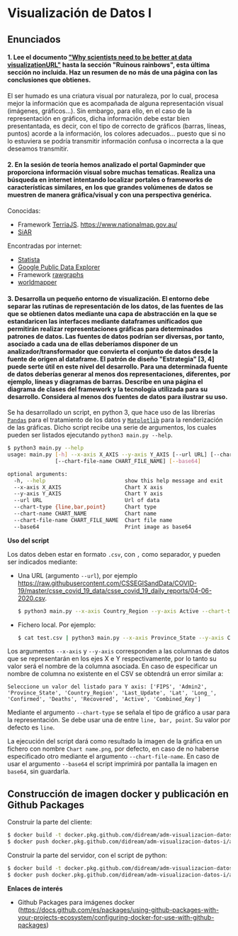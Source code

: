 # Visualización de Datos I

## Enunciados
#### 1. Lee el documento ["Why scientists need to be better at data visualizationURL"](https://www.knowablemagazine.org/article/mind/2019/science-data-visualization) hasta la sección "Ruinous rainbows", esta última sección no incluida. Haz un resumen de no más de una página con las conclusiones que obtienes.
El ser humado es una criatura visual por naturaleza, por lo cual, procesa mejor la información que es acompañada de alguna representación visual (imágenes, gráficos...). Sin embargo, para ello, en el caso de la representación en gráficos, dicha información debe estar bien presentantada, es decir, con el tipo de correcto de gráficos (barras, líneas, puntos) acorde a la información, los colores adecuados... puesto que si no lo estuviera se podría transmitir información confusa o incorrecta a la que deseamos transmitir.

#### 2. En la sesión de teoría hemos analizado el portal Gapminder que proporciona información visual sobre muchas tematicas. Realiza una búsqueda en internet intentando localizar portales o frameworks de características similares, en los que grandes volúmenes de datos se muestren de manera gráfica/visual y con una perspectiva genérica.
Conocidas:

* Framework [TerriaJS](https://terria.io/). https://www.nationalmap.gov.au/
* [SiAR](https://siar.arte-consultores.com/#/visualizador)

Encontradas por internet:

* [Statista](https://es.statista.com/)
* [Google Public Data Explorer](https://www.google.com/publicdata/directory?hl=es)
* Framework [rawgraphs](https://rawgraphs.io/)
* [worldmapper](https://worldmapper.org/)

#### 3. Desarrolla un pequeño entorno de visualización. El entorno debe separar las rutinas de representación de los datos, de las fuentes de las que se obtienen datos mediante una capa de abstracción en la que se estandaricen las interfaces mediante dataframes unificados que permitirán realizar representaciones gráficas para determinados patrones de datos. Las fuentes de datos podrían ser diversas, por tanto, asociado a cada una de ellas deberíamos disponer de un analizador/transformador que convierta el conjunto de datos desde la fuente de origen al dataframe. El patrón de diseño "Estrategia" [3, 4] puede serte útil en este nivel del desarrollo. Para una determinada fuente de datos deberías generar al menos dos representaciones, diferentes, por ejemplo, líneas y diagramas de barras. Describe en una página el diagrama de clases del  framework y la tecnología utilizada para su desarrollo. Considera al menos dos fuentes de datos para ilustrar su uso.
Se ha desarrollado un script, en python 3, que hace uso de las librerías [`Pandas`](https://pandas.pydata.org/) para el tratamiento de los datos y [`Matplotlib`](https://matplotlib.org/) para la renderización de las gráficas. Dicho script recibe una serie de argumentos, los cuales pueden ser listados ejecutando `python3 main.py --help`.

```bash
$ python3 main.py --help                                                                                             
usage: main.py [-h] --x-axis X_AXIS --y-axis Y_AXIS [--url URL] [--chart-type {line,bar,point}] [--chart-name CHART_NAME]
               [--chart-file-name CHART_FILE_NAME] [--base64]

optional arguments:
  -h, --help                         show this help message and exit
  --x-axis X_AXIS                    Chart X axis
  --y-axis Y_AXIS                    Chart Y axis
  --url URL                          Url of data
  --chart-type {line,bar,point}      Chart type
  --chart-name CHART_NAME            Chart name
  --chart-file-name CHART_FILE_NAME  Chart file name
  --base64                           Print image as base64
```

**Uso del script**

Los datos deben estar en formato `.csv`, con `,` como separador, y pueden ser indicados mediante:
* Una URL (argumento `--url`), por ejemplo https://raw.githubusercontent.com/CSSEGISandData/COVID-19/master/csse_covid_19_data/csse_covid_19_daily_reports/04-06-2020.csv.
    ```bash
    $ python3 main.py --x-axis Country_Region --y-axis Active --chart-type line --url https://raw.githubusercontent.com/CSSEGISandData/COVID-19/master/csse_covid_19_data/csse_covid_19_daily_reports/04-06-2020.csv
    ```
* Fichero local. Por ejemplo:
    ```bash
    $ cat test.csv | python3 main.py --x-axis Province_State --y-axis Confirmed --chart-type line 
    ```

Los argumentos `--x-axis` y `--y-axis` corresponden a las columnas de datos que se representarán en los ejes X e Y respectivamente, por lo tanto su valor será el nombre de la columna asociada. En caso de especificar un nombre de columna no existente en el CSV se obtendrá un error similar a:
```
Seleccione un valor del listado para Y axis: ['FIPS', 'Admin2', 'Province_State', 'Country_Region', 'Last_Update', 'Lat', 'Long_', 'Confirmed', 'Deaths', 'Recovered', 'Active', 'Combined_Key']
```

Mediante el argumento `--chart-type` se señala el tipo de gráfico a usar para la representación. Se debe usar una de entre `line, bar, point`. Su valor por defecto es `line`.

La ejecución del script dará como resultado la imagen de la gráfica en un fichero con nombre `Chart name.png`, por defecto, en caso de no haberse especificado otro mediante el argumento `--chart-file-name`. En caso de usar el argumento `--base64` el script imprimirá por pantalla la imagen en `base64`, sin guardarla.


## Construcción de imagen docker y publicación en Github Packages
Construir la parte del cliente:
```bash
$ docker build -t docker.pkg.github.com/didream/adm-visualizacion-datos-i/adm-client:1.0.2  -f client/etc/Dockerfile ./client
$ docker push docker.pkg.github.com/didream/adm-visualizacion-datos-i/adm-client:1.0.2
```

Construir la parte del servidor, con el script de python:
```bash
$ docker build -t docker.pkg.github.com/didream/adm-visualizacion-datos-i/adm-server:1.0.1  -f server/etc/Dockerfile .
$ docker push docker.pkg.github.com/didream/adm-visualizacion-datos-i/adm-server:1.0.1
```

**Enlaces de interés**
* Github Packages para imágenes docker (https://docs.github.com/es/packages/using-github-packages-with-your-projects-ecosystem/configuring-docker-for-use-with-github-packages)